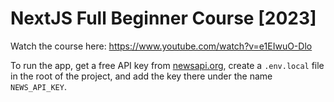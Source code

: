 # NextJS Full Beginner Course [2023]

Watch the course here: https://www.youtube.com/watch?v=e1EIwuO-Dlo

To run the app, get a free API key from [newsapi.org](https://newsapi.org/), create a `.env.local` file in the root of the project, and add the key there under the name `NEWS_API_KEY`.

